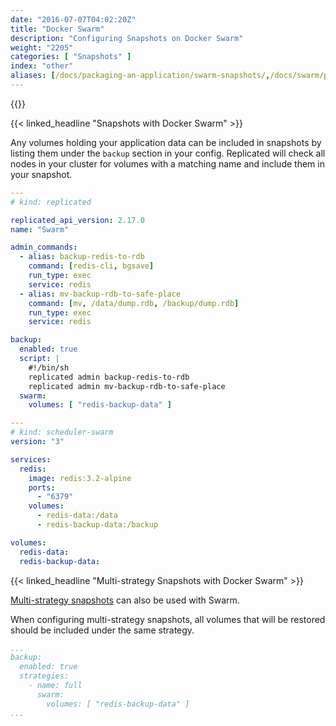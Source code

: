 ```yaml
---
date: "2016-07-07T04:02:20Z"
title: "Docker Swarm"
description: "Configuring Snapshots on Docker Swarm"
weight: "2205"
categories: [ "Snapshots" ]
index: "other"
aliases: [/docs/packaging-an-application/swarm-snapshots/,/docs/swarm/packaging-an-application/snapshots/]
---
```


{{<legacynotice>}}

{{< linked_headline "Snapshots with Docker Swarm" >}}

Any volumes holding your application data can be included in snapshots by listing them under the `backup` section in your config. Replicated will check all nodes in your cluster for volumes with a matching name and include them in your snapshot.

```yaml
---
# kind: replicated

replicated_api_version: 2.17.0
name: "Swarm"

admin_commands:
  - alias: backup-redis-to-rdb
    command: [redis-cli, bgsave]
    run_type: exec
    service: redis
  - alias: mv-backup-rdb-to-safe-place
    command: [mv, /data/dump.rdb, /backup/dump.rdb]
    run_type: exec
    service: redis

backup:
  enabled: true
  script: |
    #!/bin/sh
    replicated admin backup-redis-to-rdb
    replicated admin mv-backup-rdb-to-safe-place
  swarm:
    volumes: [ "redis-backup-data" ]

---
# kind: scheduler-swarm
version: "3"

services:
  redis:
    image: redis:3.2-alpine
    ports:
      - "6379"
    volumes:
      - redis-data:/data
      - redis-backup-data:/backup

volumes:
  redis-data:
  redis-backup-data:
```

{{< linked_headline "Multi-strategy Snapshots with Docker Swarm" >}}

[Multi-strategy snapshots](/docs/snapshots/custom-scripts/#multi-strategy-backup) can also be used with Swarm.

When configuring multi-strategy snapshots, all volumes that will be restored should be included under the same strategy.

```yaml
...
backup:
  enabled: true
  strategies:
    - name: full
      swarm:
        volumes: [ "redis-backup-data" ]
...
```
